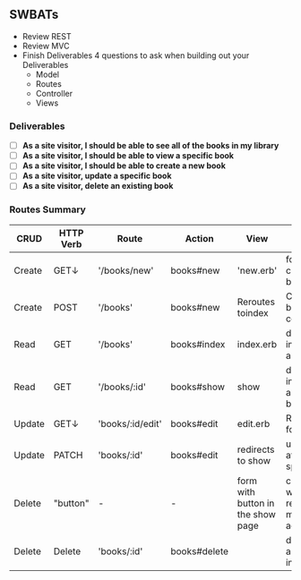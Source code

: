 ## SWBATs
- Review REST
- Review MVC
- Finish Deliverables
4 questions to ask when building out your Deliverables
  - Model
  - Routes
  - Controller
  - Views


### Deliverables
 - [ ] **As a site visitor, I should be able to see all of the books in my library**
 - [ ] **As a site visitor, I should be able to view a specific book**
 - [ ] **As a site visitor, I should be able to create a new book**
 - [ ] **As a site visitor, update a specific book**
 - [ ] **As a site visitor, delete an existing book**

### Routes Summary
| CRUD | HTTP Verb  | Route  | Action  |  View | UsedFor |
|---|---|---|---|---|---|
| Create |GET&darr; | '/books/new'  | books#new  |'new.erb'  |  form page to create a new book |
| Create | POST | '/books'  |  books#new | Reroutes toindex| Creates a new book in the controller   |
| Read | GET  | '/books'  | books#index  |  index.erb|  displaying information about books  |
| Read |GET  | '/books/:id'  | books#show  |  show |display information about a specific book  |
|  Update | GET&darr; | 'books/:id/edit'  | books#edit| edit.erb  | Renders a form for user to edit  |
|  Update  | PATCH | 'books/:id'  | books#edit  | redirects to show | updates the attributes in a specific book |
| Delete  | "button" |  - |  - |  form with button in the show page | create a form so we can delete records and map it to an action  |
  |  Delete | Delete |  'books/:id' |  books#delete |  | deletes/destroys a specific book in the DB|
